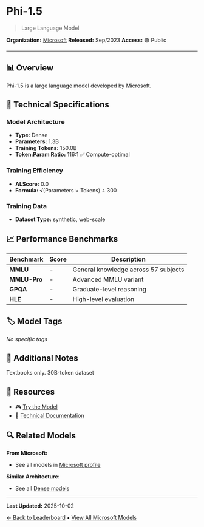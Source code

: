 # Phi-1.5

> Large Language Model

**Organization:** [Microsoft](../../labs/microsoft.md)
**Released:** Sep/2023
**Access:** 🟢 Public

---

## 📊 Overview

Phi-1.5 is a large language model developed by Microsoft.

## 🔧 Technical Specifications

### Model Architecture
- **Type:** Dense
- **Parameters:** 1.3B
- **Training Tokens:** 150.0B
- **Token:Param Ratio:** 116:1 ✅ Compute-optimal

### Training Efficiency
- **ALScore:** 0.0
- **Formula:** √(Parameters × Tokens) ÷ 300

### Training Data
- **Dataset Type:** synthetic, web-scale

## 📈 Performance Benchmarks

| Benchmark | Score | Description |
|-----------|-------|-------------|
| **MMLU** | - | General knowledge across 57 subjects |
| **MMLU-Pro** | - | Advanced MMLU variant |
| **GPQA** | - | Graduate-level reasoning |
| **HLE** | - | High-level evaluation |

## 🏷️ Model Tags

_No specific tags_

## 📝 Additional Notes

Textbooks only. 30B-token dataset

## 🔗 Resources

- 🎮 [Try the Model](https://huggingface.co/microsoft/phi-1_5)
- 📄 [Technical Documentation](https://arxiv.org/abs/2309.05463)

## 🔍 Related Models

**From Microsoft:**
- See all models in [Microsoft profile](../../labs/microsoft.md)

**Similar Architecture:**
- See all [Dense models](../../architectures/dense.md)

---

**Last Updated:** 2025-10-02

[← Back to Leaderboard](../../README.md) • [View All Microsoft Models](../../labs/microsoft.md)
